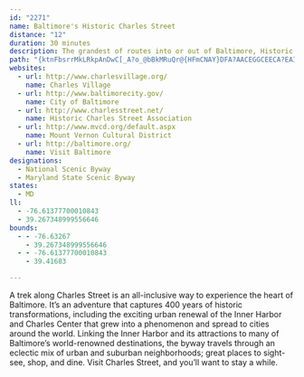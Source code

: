 ```yaml
---
id: "2271"
name: Baltimore's Historic Charles Street
distance: "12"
duration: 30 minutes
description: The grandest of routes into or out of Baltimore, Historic Charles Street follows the city's best known artery through fashionable cultural, residential, and commercial districts. Visit Charles Street, and you’ll want to stay a while.
path: "{ktnFbsrrMkLRkpAnDwC[_A?o_@bBkMRuQr@{HFmCNAY}DFA?AACEGGCEECA?EAI@]RC?iDRY^}DJefAzCesAbDuZbAeS`@y@@a@AC@YDuBLwb@dAk@DkGNcBBQIgBtEw@|A}@|AcArAmAvAkAnAANsn@dG}c@rFwN`AqOv@oE^sc@lCmKx@wTjAyo@fE[O_DiA{C}AwA_AcAy@iAkAmDqEEEc@Y_@Q]MYIQEm@Ks@Ae@F_@Lq@Z]Vc@`@WZKTQ`@_@vAwAnHSt@KVS`@U\\Y^UTSLYPg@P_@Hq@FgAAmGQsACuBEm@EuAQgAWu@[g@[}AmAm@g@g@a@i@Yk@QwA]o@I}B[}Cc@gAKYAc@@_@B_AT[Lm@\\_@XIJe@x@i@vA[dA_@~@Yf@W`@a@b@ML}@v@k@b@i@f@Y\\e@n@Q\\[n@Uj@m@hB]~@Yp@c@v@_@h@[`@_@\\a@Vg@Vg@PYHc@J]DS@Q?Y?c@?QA]Ee@IiEsAuDeAsBq@SGu@U}A]_AQ]Io@KmASoAKmC]iGu@sC_@c@GuFcAoBi@m@Q_Ba@[IqA]q@QQG"
websites:
  - url: http://www.charlesvillage.org/
    name: Charles Village
  - url: http://www.baltimorecity.gov/
    name: City of Baltimore
  - url: http://www.charlesstreet.net/
    name: Historic Charles Street Association
  - url: http://www.mvcd.org/default.aspx
    name: Mount Vernon Cultural District
  - url: http://baltimore.org/
    name: Visit Baltimore
designations:
  - National Scenic Byway
  - Maryland State Scenic Byway
states:
  - MD
ll:
  - -76.61377700010843
  - 39.267348999556646
bounds:
  - - -76.63267
    - 39.267348999556646
  - - -76.61377700010843
    - 39.41683

---
```


A trek along Charles Street is an all-inclusive way to experience the heart of Baltimore. It’s an adventure that captures 400 years of historic transformations, including the exciting urban renewal of the Inner Harbor and Charles Center that grew into a phenomenon and spread to cities around the world. Linking the Inner Harbor and its attractions to many of Baltimore’s world-renowned destinations, the byway travels through an eclectic mix of urban and suburban neighborhoods; great places to sight-see, shop, and dine. Visit Charles Street, and you’ll want to stay a while.
